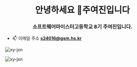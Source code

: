<h1 align="center">안녕하세요 👋주여진입니다</h1>
<h3 align="center">소프트웨어마이스터고등학교 8기 주여진입니다.</h3>

- 📫 이메일 주소 **s24016@gsm.hs.kr**

<p align="left">
</p>

<p><img align=" 왼쪽" src="https://github-readme-stats.vercel.app/api/top-langs?username=xy-jxn&show_icons=true&locale=en&layout=compact" alt="xy-jxn" /></p>

<p> <img align="center" src="https://github-readme-stats.vercel.app/api?username=xy-jxn&show_icons=true&locale=en" alt="xy-jxn" /> </p>


<!--
**xy-jxn/xy-jxn** is a ✨ _special_ ✨ repository because its `README.md` (this file) appears on your GitHub profile.

Here are some ideas to get you started:

- 🔭 I’m currently working on ...
- 🌱 I’m currently learning ...
- 👯 I’m looking to collaborate on ...
- 🤔 I’m looking for help with ...
- 💬 Ask me about ...
- 📫 How to reach me: ...
- 😄 Pronouns: ...
- ⚡ Fun fact: ...
-->
